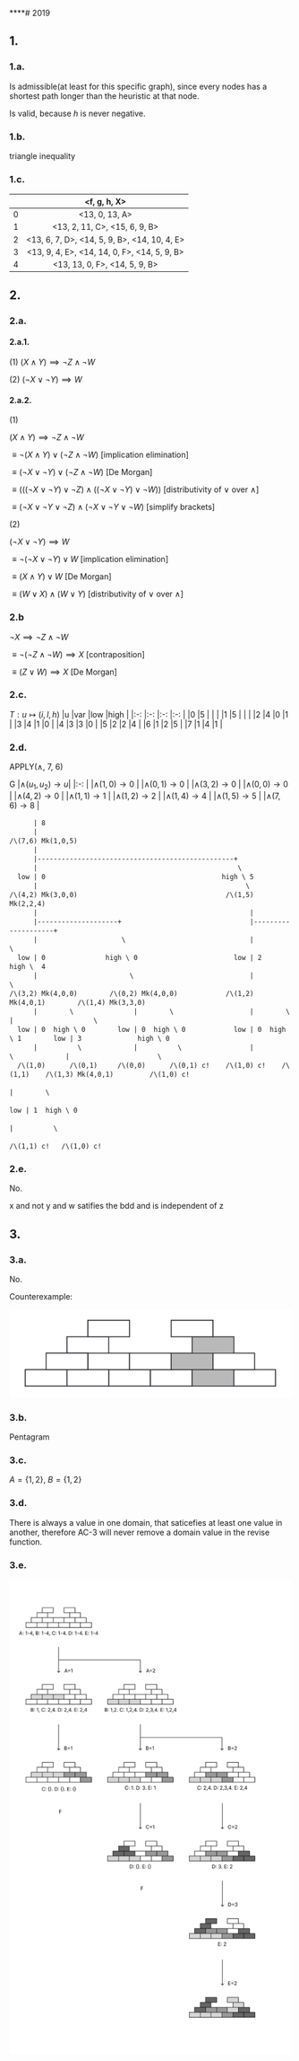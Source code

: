 ****# 2019
## 1.
### 1.a.

Is admissible(at least for this specific graph), since every nodes has a shortest path longer than the heuristic at that node.

Is valid, because $h$ is never negative.

### 1.b.

triangle inequality

### 1.c.

|   | <f, g, h, X>                                                     |
|:-:|:-:                                                               |
| 0 | <13, 0, 13, A>                                                   |
| 1 | <13, 2, 11, C>, <15, 6, 9, B>                                    |
| 2 | <13, 6, 7, D>, <14, 5, 9, B>, <14, 10, 4, E>                     |
| 3 | <13, 9, 4, E>, <14, 14, 0, F>, <14, 5, 9, B>                     |
| 4 | <13, 13, 0, F>, <14, 5, 9, B>                                    |

## 2.

### 2.a.
#### 2.a.1.

(1) $(X \land Y) \implies \neg Z \land \neg W$

(2) $(\neg X \lor \neg Y) \implies W$

#### 2.a.2.

(1)

$(X \land Y) \implies \neg Z \land \neg W$

$\equiv \neg (X \land Y) \lor (\neg Z \land \neg W)$ [implication elimination]

$\equiv (\neg X \lor \neg Y) \lor (\neg Z \land \neg W)$ [De Morgan]

$\equiv (((\neg X \lor \neg Y) \lor \neg Z) \land ((\neg X \lor \neg Y) \lor \neg W))$ [distributivity of $\lor$ over $\land$]

$\equiv (\neg X \lor \neg Y \lor \neg Z) \land (\neg X \lor \neg Y \lor \neg W)$ [simplify brackets]

(2)

$(\neg X \lor \neg Y) \implies W$

$\equiv \neg (\neg X \lor \neg Y) \lor W$ [implication elimination]

$\equiv (X \land Y) \lor W$ [De Morgan]

$\equiv (W \lor X) \land (W \lor Y)$ [distributivity of $\lor$ over $\land$]

### 2.b

$\neg X \implies \neg Z \land \neg W$

$\equiv \neg (\neg Z \land \neg W) \implies X$ [contraposition]

$\equiv (Z \lor W) \implies X$ [De Morgan]

### 2.c.

$T: u \mapsto (i, l, h)$
|u       |var     |low     |high    |
|:-:     |:-:     |:-:     |:-:     |
|0       |5       |        |        |
|1       |5       |        |        |
|2       |4       |0       |1       |
|3       |4       |1       |0       |
|4       |3       |3       |0       |
|5       |2       |2       |4       |
|6       |1       |2       |5       |
|7       |1       |4       |1       |

### 2.d.

APPLY($\land$, 7, 6)

G
|$\land (u_1, u_2) \to u$|
|:-:                     |
|$\land (1,0) \to 0$     |
|$\land (0,1) \to 0$     |
|$\land (3,2) \to 0$     |
|$\land (0,0) \to 0$     |
|$\land (4,2) \to 0$     |
|$\land (1,1) \to 1$     |
|$\land (1,2) \to 2$     |
|$\land (1,4) \to 4$     |
|$\land (1,5) \to 5$     |
|$\land (7,6) \to 8$     |

```
      | 8
      |
/\(7,6) Mk(1,0,5)
      |                                                                        
      |-------------------------------------------------+                
      |                                                  \               
  low | 0                                            high \ 5            
      |                                                    \             
/\(4,2) Mk(3,0,0)                                     /\(1,5) Mk(2,2,4)
      |                                                     |                         
      |--------------------+                                |--------------------+    
      |                     \                               |                     \   
  low | 0               high \ 0                        low | 2               high \  4
      |                       \                             |                       \ 
/\(3,2) Mk(4,0,0)        /\(0,2) Mk(4,0,0)            /\(1,2) Mk(4,0,1)        /\(1,4) Mk(3,3,0)
      |        \               |        \                   |        \               |                    \  
  low | 0  high \ 0        low | 0  high \ 0            low | 0  high \ 1        low | 3              high \ 0
      |          \             |          \                 |          \             |                      \
  /\(1,0)      /\(0,1)     /\(0,0)      /\(0,1) c!    /\(1,0) c!    /\(1,1)    /\(1,3) Mk(4,0,1)         /\(1,0) c!
                                                                                     |        \   
                                                                                 low | 1  high \ 0
                                                                                     |          \ 
                                                                                /\(1,1) c!   /\(1,0) c!
```

### 2.e.

No.

x and not y and w satifies the bdd and is independent of z

## 3.
### 3.a.

No.

Counterexample:

![csp2019.png](./images/csp2019.png)

### 3.b.

Pentagram

### 3.c.

$A = \{ 1, 2 \}$,
$B = \{ 1, 2 \}$

### 3.d.

There is always a value in one domain, that saticefies at least one value in another, therefore AC-3 will never remove a domain value in the revise function.

### 3.e.

![iai-2019-3-e.svg](./images/iai-2019-3-e.svg)
